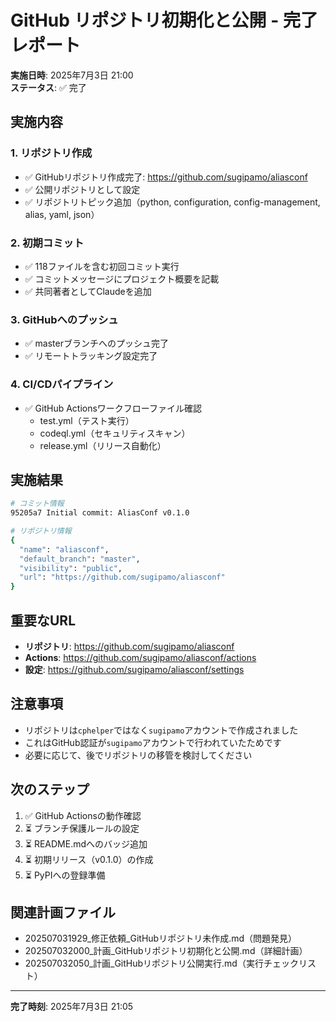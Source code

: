 # GitHub リポジトリ初期化と公開 - 完了レポート

**実施日時**: 2025年7月3日 21:00  
**ステータス**: ✅ 完了

## 実施内容

### 1. リポジトリ作成
- ✅ GitHubリポジトリ作成完了: https://github.com/sugipamo/aliasconf
- ✅ 公開リポジトリとして設定
- ✅ リポジトリトピック追加（python, configuration, config-management, alias, yaml, json）

### 2. 初期コミット
- ✅ 118ファイルを含む初回コミット実行
- ✅ コミットメッセージにプロジェクト概要を記載
- ✅ 共同著者としてClaudeを追加

### 3. GitHubへのプッシュ
- ✅ masterブランチへのプッシュ完了
- ✅ リモートトラッキング設定完了

### 4. CI/CDパイプライン
- ✅ GitHub Actionsワークフローファイル確認
  - test.yml（テスト実行）
  - codeql.yml（セキュリティスキャン）
  - release.yml（リリース自動化）

## 実施結果

```bash
# コミット情報
95205a7 Initial commit: AliasConf v0.1.0

# リポジトリ情報
{
  "name": "aliasconf",
  "default_branch": "master",
  "visibility": "public",
  "url": "https://github.com/sugipamo/aliasconf"
}
```

## 重要なURL

- **リポジトリ**: https://github.com/sugipamo/aliasconf
- **Actions**: https://github.com/sugipamo/aliasconf/actions
- **設定**: https://github.com/sugipamo/aliasconf/settings

## 注意事項

- リポジトリは`cphelper`ではなく`sugipamo`アカウントで作成されました
- これはGitHub認証が`sugipamo`アカウントで行われていたためです
- 必要に応じて、後でリポジトリの移管を検討してください

## 次のステップ

1. ✅ GitHub Actionsの動作確認
2. ⏳ ブランチ保護ルールの設定
3. ⏳ README.mdへのバッジ追加
4. ⏳ 初期リリース（v0.1.0）の作成
5. ⏳ PyPIへの登録準備

## 関連計画ファイル

- 202507031929_修正依頼_GitHubリポジトリ未作成.md（問題発見）
- 202507032000_計画_GitHubリポジトリ初期化と公開.md（詳細計画）
- 202507032050_計画_GitHubリポジトリ公開実行.md（実行チェックリスト）

---

**完了時刻**: 2025年7月3日 21:05